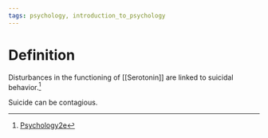 ```yaml
---
tags: psychology, introduction_to_psychology
---
```


# Definition

Disturbances in the functioning of [[Serotonin]] are linked to suicidal behavior.[^1]

Suicide can be contagious.

[^1]: [Psychology2e](zotero://open-pdf/library/items/SSTBV7L5?page=581)